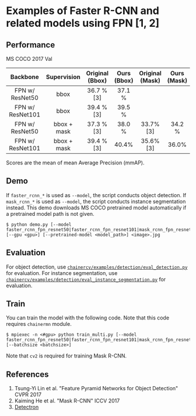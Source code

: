 # Examples of Faster R-CNN and related models using FPN [1, 2]

## Performance
MS COCO 2017 Val

| Backbone | Supervision | Original (Bbox) | Ours (Bbox) | Original (Mask) | Ours (Mask)| 
|:-:|:-:|:-:|:-:|:-:|:-:|
| FPN w/ ResNet50 | bbox | 36.7 % [3] | 37.1 % | | |
| FPN w/ ResNet101 | bbox | 39.4 % [3] | 39.5 % | | |
| FPN w/ ResNet50 | bbox + mask | 37.3 % [3] | 38.0 % | 33.7% [3] | 34.2 %|
| FPN w/ ResNet101 | bbox + mask | 39.4 % [3] | 40.4% | 35.6% [3] | 36.0% |

Scores are the mean of mean Average Precision (mmAP).

## Demo
If `faster_rcnn_*` is used as `--model`, the script conducts object detection.
If `mask_rcnn_*` is used as `--model`, the script conducts instance segmentation instead.
This demo downloads MS COCO pretrained model automatically if a pretrained model path is not given.
```
$ python demo.py [--model faster_rcnn_fpn_resnet50|faster_rcnn_fpn_resnet101|mask_rcnn_fpn_resnet50|mask_rcnn_fpn_resnet101] [--gpu <gpu>] [--pretrained-model <model_path>] <image>.jpg
```

## Evaluation
For object detection, use [`chainercv/examples/detection/eval_detection.py`](https://github.com/chainer/chainercv/blob/master/examples/detection) for evaluation.
For instance segmentation, use [`chainercv/examples/detection/eval_instance_segmentation.py`](https://github.com/chainer/chainercv/blob/master/examples/instance_segmentation) for evaluation.

## Train
You can train the model with the following code.
Note that this code requires `chainermn` module.
```
$ mpiexec -n <#gpu> python train_multi.py [--model faster_rcnn_fpn_resnet50|faster_rcnn_fpn_resnet101|mask_rcnn_fpn_resnet50|mask_rcnn_fpn_resnet101] [--batchsize <batchsize>]
```

Note that `cv2` is required for training Mask R-CNN.

## References
1. Tsung-Yi Lin et al. "Feature Pyramid Networks for Object Detection" CVPR 2017
2. Kaiming He et al. "Mask R-CNN" ICCV 2017
3. [Detectron](https://github.com/facebookresearch/Detectron)
